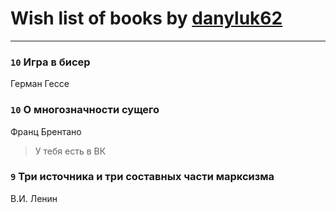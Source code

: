 # Wish list of books by [danyluk62](http://vk.com/id374149854)
---

### `10` Игра в бисер
Герман Гессе

### `10` О многозначности сущего
Франц Брентано
> У тебя есть в ВК

### `9` Три источника и три составных части марксизма
В.И. Ленин

